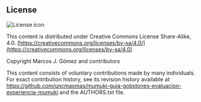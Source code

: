 ## License
![License icon](https://licensebuttons.net/l/by-sa/3.0/88x31.png)

This content is distributed under Creative Commons License Share-Alike, 4.0. [https://creativecommons.org/licenses/by-sa/4.0/](https://creativecommons.org/licenses/by-sa/4.0)

Copyright Marcos J. Gómez and contributors

This content consists of voluntary contributions made by many
individuals. For exact contribution history, see its revision history
available at https://github.com/uncmasmas/mumuki-guia-gobstones-evaluacion-experiencia-mumuki and the AUTHORS.txt file.


